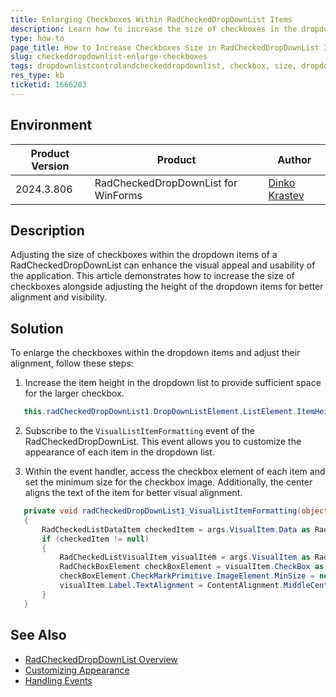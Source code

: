 ```yaml
---
title: Enlarging Checkboxes Within RadCheckedDropDownList Items
description: Learn how to increase the size of checkboxes in the dropdown items of a RadCheckedDropDownList.
type: how-to
page_title: How to Increase Checkboxes Size in RadCheckedDropDownList Items
slug: checkeddropdownlist-enlarge-checkboxes
tags: dropdownlistcontrolandcheckeddropdownlist, checkbox, size, dropdownlistitem, visualitemformatting
res_type: kb
ticketid: 1666283
---
```


## Environment

|Product Version|Product|Author|
|----|----|----|
|2024.3.806|RadCheckedDropDownList for WinForms|[Dinko Krastev](https://www.telerik.com/blogs/author/dinko-krastev)|

## Description
Adjusting the size of checkboxes within the dropdown items of a RadCheckedDropDownList can enhance the visual appeal and usability of the application. This article demonstrates how to increase the size of checkboxes alongside adjusting the height of the dropdown items for better alignment and visibility.

## Solution

To enlarge the checkboxes within the dropdown items and adjust their alignment, follow these steps:

1. Increase the item height in the dropdown list to provide sufficient space for the larger checkbox.

````C#
   this.radCheckedDropDownList1.DropDownListElement.ListElement.ItemHeight = 35;

````

2. Subscribe to the `VisualListItemFormatting` event of the RadCheckedDropDownList. This event allows you to customize the appearance of each item in the dropdown list.

3. Within the event handler, access the checkbox element of each item and set the minimum size for the checkbox image. Additionally, the center aligns the text of the item for better visual alignment.

````C#
   private void radCheckedDropDownList1_VisualListItemFormatting(object sender, VisualItemFormattingEventArgs args)
   {
       RadCheckedListDataItem checkedItem = args.VisualItem.Data as RadCheckedListDataItem;
       if (checkedItem != null)
       {
           RadCheckedListVisualItem visualItem = args.VisualItem as RadCheckedListVisualItem;
           RadCheckBoxElement checkBoxElement = visualItem.CheckBox as RadCheckBoxElement;
           checkBoxElement.CheckMarkPrimitive.ImageElement.MinSize = new Size(20,20);
           visualItem.Label.TextAlignment = ContentAlignment.MiddleCenter;
       }
   }

````

## See Also

- [RadCheckedDropDownList Overview](https://docs.telerik.com/devtools/winforms/controls/checkeddropdownlist/overview)
- [Customizing Appearance](https://docs.telerik.com/devtools/winforms/controls/checkeddropdownlist/customizing-appearance)
- [Handling Events](https://docs.telerik.com/devtools/winforms/controls/checkeddropdownlist/events)
